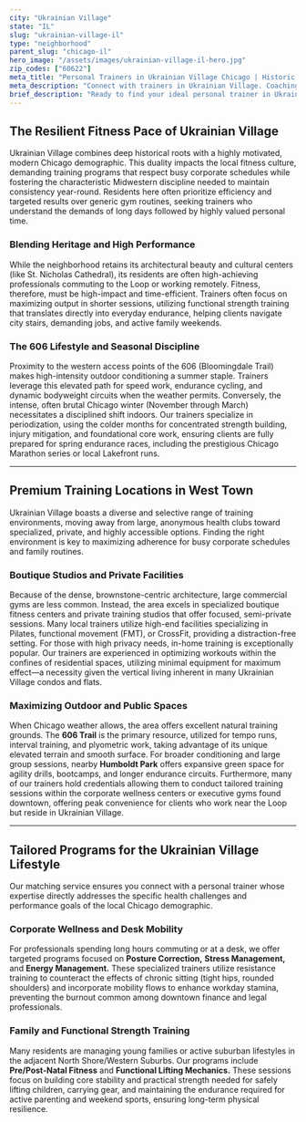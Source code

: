 ```yaml
---
city: "Ukrainian Village"
state: "IL"
slug: "ukrainian-village-il"
type: "neighborhood"
parent_slug: "chicago-il"
hero_image: "/assets/images/ukrainian-village-il-hero.jpg"
zip_codes: ["60622"]
meta_title: "Personal Trainers in Ukrainian Village Chicago | Historic & Boutique Fitness"
meta_description: "Connect with trainers in Ukrainian Village. Coaching focused on boutique studios, historic architecture, and unique functional training."
brief_description: "Ready to find your ideal personal trainer in Ukrainian Village? We connect busy Chicago professionals and North Shore families with certified experts specializing in functional fitness, corporate wellness, and post-rehabilitation. Stop wasting time at generic gyms. Start achieving specific, measurable results tailored to the unique pace of city life, whether you train at home, a boutique studio, or the 606 Trail. Match with a verified Ukrainian Village personal trainer today, focused on Midwestern discipline and efficiency."
---
```

## The Resilient Fitness Pace of Ukrainian Village

Ukrainian Village combines deep historical roots with a highly motivated, modern Chicago demographic. This duality impacts the local fitness culture, demanding training programs that respect busy corporate schedules while fostering the characteristic Midwestern discipline needed to maintain consistency year-round. Residents here often prioritize efficiency and targeted results over generic gym routines, seeking trainers who understand the demands of long days followed by highly valued personal time.

### Blending Heritage and High Performance

While the neighborhood retains its architectural beauty and cultural centers (like St. Nicholas Cathedral), its residents are often high-achieving professionals commuting to the Loop or working remotely. Fitness, therefore, must be high-impact and time-efficient. Trainers often focus on maximizing output in shorter sessions, utilizing functional strength training that translates directly into everyday endurance, helping clients navigate city stairs, demanding jobs, and active family weekends.

### The 606 Lifestyle and Seasonal Discipline

Proximity to the western access points of the 606 (Bloomingdale Trail) makes high-intensity outdoor conditioning a summer staple. Trainers leverage this elevated path for speed work, endurance cycling, and dynamic bodyweight circuits when the weather permits. Conversely, the intense, often brutal Chicago winter (November through March) necessitates a disciplined shift indoors. Our trainers specialize in periodization, using the colder months for concentrated strength building, injury mitigation, and foundational core work, ensuring clients are fully prepared for spring endurance races, including the prestigious Chicago Marathon series or local Lakefront runs.

---

## Premium Training Locations in West Town

Ukrainian Village boasts a diverse and selective range of training environments, moving away from large, anonymous health clubs toward specialized, private, and highly accessible options. Finding the right environment is key to maximizing adherence for busy corporate schedules and family routines.

### Boutique Studios and Private Facilities

Because of the dense, brownstone-centric architecture, large commercial gyms are less common. Instead, the area excels in specialized boutique fitness centers and private training studios that offer focused, semi-private sessions. Many local trainers utilize high-end facilities specializing in Pilates, functional movement (FMT), or CrossFit, providing a distraction-free setting. For those with high privacy needs, in-home training is exceptionally popular. Our trainers are experienced in optimizing workouts within the confines of residential spaces, utilizing minimal equipment for maximum effect—a necessity given the vertical living inherent in many Ukrainian Village condos and flats.

### Maximizing Outdoor and Public Spaces

When Chicago weather allows, the area offers excellent natural training grounds. The **606 Trail** is the primary resource, utilized for tempo runs, interval training, and plyometric work, taking advantage of its unique elevated terrain and smooth surface. For broader conditioning and large group sessions, nearby **Humboldt Park** offers expansive green space for agility drills, bootcamps, and longer endurance circuits. Furthermore, many of our trainers hold credentials allowing them to conduct tailored training sessions within the corporate wellness centers or executive gyms found downtown, offering peak convenience for clients who work near the Loop but reside in Ukrainian Village.

---

## Tailored Programs for the Ukrainian Village Lifestyle

Our matching service ensures you connect with a personal trainer whose expertise directly addresses the specific health challenges and performance goals of the local Chicago demographic.

### Corporate Wellness and Desk Mobility

For professionals spending long hours commuting or at a desk, we offer targeted programs focused on **Posture Correction,** **Stress Management,** and **Energy Management.** These specialized trainers utilize resistance training to counteract the effects of chronic sitting (tight hips, rounded shoulders) and incorporate mobility flows to enhance workday stamina, preventing the burnout common among downtown finance and legal professionals.

### Family and Functional Strength Training

Many residents are managing young families or active suburban lifestyles in the adjacent North Shore/Western Suburbs. Our programs include **Pre/Post-Natal Fitness** and **Functional Lifting Mechanics.** These sessions focus on building core stability and practical strength needed for safely lifting children, carrying gear, and maintaining the endurance required for active parenting and weekend sports, ensuring long-term physical resilience.